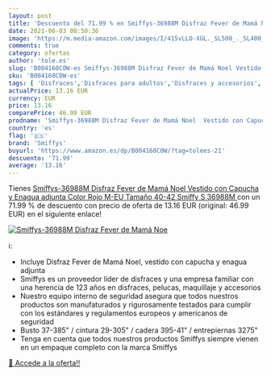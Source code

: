 ```yaml
---
layout: post
title: 'Descuento del 71.99 % en Smiffys-36988M Disfraz Fever de Mamá Noe'
date: 2021-06-03 08:50:36
image: 'https://m.media-amazon.com/images/I/415vLLO-XGL._SL500_._SL400_.jpg'
comments: true
category: ofertas
author: 'tole.es'
slug: 'B004160C0W-es Smiffys-36988M Disfraz Fever de Mamá Noel Vestido con...'
sku: 'B004160C0W-es'
tags: [ 'Disfraces','Disfraces para adultos','Disfraces y accesorios','Juguetes','Juguetes y juegos','smiffys','vestido', ]
actualPrice: 13.16 EUR
currency: EUR
price: 13.16
comparePrice: 46.99 EUR
prodname: 'Smiffys-36988M Disfraz Fever de Mamá Noel  Vestido con Capucha y Enagua adjunta  Color Rojo  M-EU Tamaño 40-42  Smiffy S 36988M '
country: 'es'
flag: '🇪🇸'
brand: 'Smiffys'
buyurl: 'https://www.amazon.es/dp/B004160C0W/?tag=tolees-21'
descuento: '71.99'
average: '13.16'
---
```


Tienes [Smiffys-36988M Disfraz Fever de Mamá Noel  Vestido con Capucha y Enagua adjunta  Color Rojo  M-EU Tamaño 40-42  Smiffy S 36988M ](https://www.amazon.es/dp/B004160C0W/?tag=tolees-21) con un 71.99 % de descuento con precio de oferta de 13.16 EUR (original: 46.99 EUR) en el siguiente enlace!

[![Smiffys-36988M Disfraz Fever de Mamá Noe](https://m.media-amazon.com/images/I/415vLLO-XGL._SL500_._SL400_.jpg)](https://www.amazon.es/dp/B004160C0W/?tag=tolees-21)

ℹ️:

- Incluye Disfraz Fever de Mamá Noel, vestido con capucha y enagua adjunta
- Smiffys es un proveedor líder de disfraces y una empresa familiar con una herencia de 123 años en disfraces, pelucas, maquillaje y accesorios
- Nuestro equipo interno de seguridad asegura que todos nuestros productos son manufaturados y rigurosamente testados para cumplir con los estándares y regulamentos europeos y americanos de seguridad
- Busto 37-385" / cintura 29-305" / cadera 395-41" / entrepiernas 3275"
- Tenga en cuenta que todos nuestros productos Smiffys siempre vienen en un empaque completo con la marca Smiffys

[🛒 Accede a la oferta!!](https://www.amazon.es/dp/B004160C0W/?tag=tolees-21)
